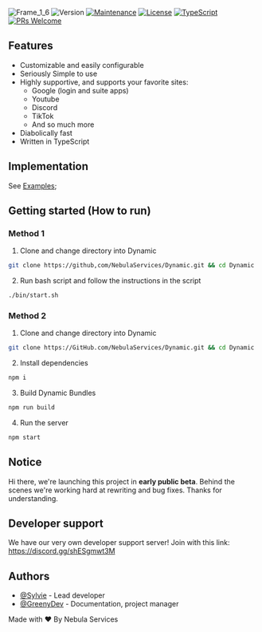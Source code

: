 

![Frame_1_6](https://github.com/NebulaServices/Dynamic/assets/81369743/373dc333-ff38-46c7-90f7-bd34899a6807)
![Version](https://img.shields.io/badge/status-BETA-build) 
[![Maintenance](https://img.shields.io/badge/Maintained%3F-yes-green.svg)](https://GitHub.com/Naereen/StrapDown.js/graphs/commit-activity)
[![License](https://img.shields.io/github/license/NebulaServices/Dynamic.svg)](https://github.com/NebulaServices/Dynamic/blob/main/LICENSE)
[![TypeScript](https://badgen.net/badge/icon/typescript?icon=typescript&label)](https://typescriptlang.org)
[![PRs Welcome](https://img.shields.io/badge/PRs-welcome-brightgreen.svg?style=flat-square)](http://makeapullrequest.com)

## Features

- Customizable and easily configurable
- Seriously Simple to use
- Highly supportive, and supports your favorite sites:
    - Google (login and suite apps)
    - Youtube 
    - Discord
    - TikTok
    - And so much more
- Diabolically fast
- Written in TypeScript

## Implementation
See [Examples](https://github.com/NebulaServices/Dynamic/tree/main/examples);

## Getting started (How to run)

### Method 1

1. Clone and change directory into Dynamic
```bash
git clone https://github,com/NebulaServices/Dynamic.git && cd Dynamic
```

2. Run bash script and follow the instructions in the script
```bash
./bin/start.sh
```


### Method 2 

1. Clone and change directory into Dynamic
```bash
git clone https://GitHub.com/NebulaServices/Dynamic.git && cd Dynamic
```

2. Install dependencies
```bash
npm i 
```

3. Build Dynamic Bundles
```bash
npm run build
```

4. Run the server
```bash
npm start
```

## Notice 

Hi there, we're launching this project in **early public beta**. Behind the scenes we're working hard at rewriting and bug fixes. Thanks for understanding. 

## Developer support 
We have our very own developer support server! Join with this link: https://discord.gg/shESgmwt3M

## Authors

- [@Sylvie](https://www.github.com/Sylvie-TN) - Lead developer
- [@GreenyDev](https://github.com/GreenyDEV) - Documentation, project manager


Made with ❤️ By Nebula Services 

